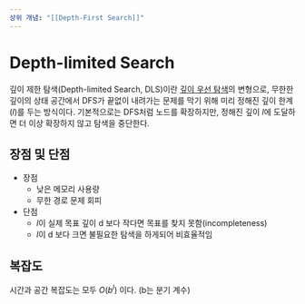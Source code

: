 ```yaml
---
상위 개념: "[[Depth-First Search]]"
---
```

# Depth-limited Search
깊이 제한 탐색(Depth-limited Search, DLS)이란 [깊이 우선 탐색](Depth-First%20Search.md)의 변형으로, 무한한 깊이의 상태 공간에서 DFS가 끝없이 내려가는 문제를 막기 위해 미리 정해진 깊이 한계($l$)를 두는 방식이다. 기본적으로는 DFS처럼 노드를 확장하지만, 정해진 깊이 $l$에 도달하면 더 이상 확장하지 않고 탐색을 중단한다. 

## 장점 및 단점
* 장점
	* 낮은 메모리 사용량
	* 무한 경로 문제 회피
* 단점
	* $l$이 실제 목표 깊이 d 보다 작다면 목표를 찾지 못함(incompleteness)
	* $l$이 d 보다 크면 불필요한 탐색을 하게되어 비효율적임

## 복잡도
시간과 공간 복잡도는 모두 $O(b^l)$ 이다. (b는 분기 계수)